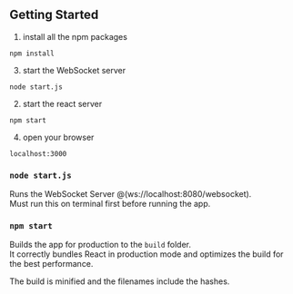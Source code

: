 ## Getting Started

1. install all the npm packages

```
npm install
```

3. start the WebSocket server

```
node start.js
```

2. start the react server

```
npm start
```

4. open your browser

```
localhost:3000
```

### `node start.js`

Runs the WebSocket Server @(ws://localhost:8080/websocket).<br>
Must run this on terminal first before running the app.

### `npm start`

Builds the app for production to the `build` folder.<br>
It correctly bundles React in production mode and optimizes the build for the best performance.

The build is minified and the filenames include the hashes.<br>
